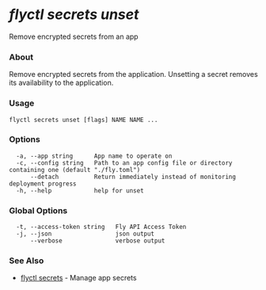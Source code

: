 # _flyctl secrets unset_

Remove encrypted secrets from an app

### About

Remove encrypted secrets from the application. Unsetting a
secret removes its availability to the application.

### Usage
~~~
flyctl secrets unset [flags] NAME NAME ...
~~~

### Options

~~~
  -a, --app string      App name to operate on
  -c, --config string   Path to an app config file or directory containing one (default "./fly.toml")
      --detach          Return immediately instead of monitoring deployment progress
  -h, --help            help for unset
~~~

### Global Options

~~~
  -t, --access-token string   Fly API Access Token
  -j, --json                  json output
      --verbose               verbose output
~~~

### See Also

* [flyctl secrets](/docs/flyctl/secrets/)	 - Manage app secrets


